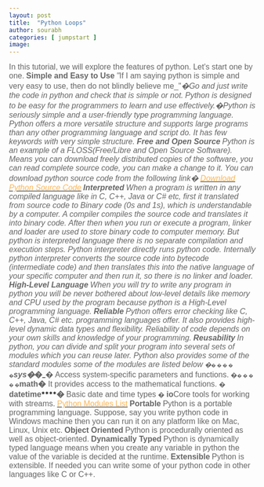 ```yaml
---
layout: post
title:  "Python Loops"
author: sourabh
categories: [ jumpstart ]
image: 
---
```


<span style="font-size: 12.0pt; font-family: 'Arial',sans-serif; mso-fareast-font-family: 'Times New Roman'; color: #666666;">In this tutorial, we will explore the features of python. Let's start one by one.</span> **<span style="font-size: 12.0pt; font-family: 'Arial',sans-serif; mso-fareast-font-family: 'Times New Roman'; color: #666666;">Simple and Easy to Use</span>** _<span style="font-size: 12.0pt; font-family: 'Arial',sans-serif; mso-fareast-font-family: 'Times New Roman'; color: #666666;">"</span>_<span style="font-size: 12.0pt; font-family: 'Arial',sans-serif; mso-fareast-font-family: 'Times New Roman'; color: #666666; mso-bidi-font-style: italic;">If I am saying python is simple and very easy to use, then do not blindly believe me_"_</span><span style="font-size: 12.0pt; font-family: 'Arial',sans-serif; mso-fareast-font-family: 'Times New Roman'; color: #666666;">�Go and just write the code in python and check that is simple or not.</span> <span style="font-size: 12.0pt; font-family: 'Arial',sans-serif; mso-fareast-font-family: 'Times New Roman'; color: #666666;">Python is designed to be easy for the programmers to learn and use effectively.�Python is seriously simple and a user-friendly type programming language. Python offers a more versatile structure and supports large programs than any other programming language and script do. It has few keywords with very simple structure.</span> **<span style="font-size: 12.0pt; font-family: 'Arial',sans-serif; mso-fareast-font-family: 'Times New Roman'; color: #666666;">Free and Open Source</span>** <span style="font-size: 12.0pt; font-family: 'Arial',sans-serif; mso-fareast-font-family: 'Times New Roman'; color: #666666;">Python is an example of a FLOSS(Free/Libre and Open Source Software). Means you can download freely distributed copies of the software, you can read complete source code, you can make a change to it. You can download python source code from the following link�</span> <span style="font-size: 12.0pt; font-family: 'Arial',sans-serif; mso-fareast-font-family: 'Times New Roman'; color: #666666;">[<span style="color: #fdb655;">Download Python Source Code</span>](https://github.com/python/cpython "Download Python Source Code")</span> **<span style="font-size: 12.0pt; font-family: 'Arial',sans-serif; mso-fareast-font-family: 'Times New Roman'; color: #666666;">Interpreted</span>** <span style="font-size: 12.0pt; font-family: 'Arial',sans-serif; mso-fareast-font-family: 'Times New Roman'; color: #666666;">When a program is written in any compiled language like in C, C++, Java or C# etc, first it translated from source code to Binary code (0s and 1s), which is understandable by a computer. A compiler compiles the source code and translates it into binary code. After then when you run or execute a program, linker and loader are used to store binary code to computer memory.</span> <span style="font-size: 12.0pt; font-family: 'Arial',sans-serif; mso-fareast-font-family: 'Times New Roman'; color: #666666;">But python is interpreted language there is no separate compilation and execution steps. Python interpreter directly runs python code. Internally python interpreter converts the source code into bytecode (intermediate code) and then translates this into the native language of your specific computer and then run it, so there is no linker and loader.</span> **<span style="font-size: 12.0pt; font-family: 'Arial',sans-serif; mso-fareast-font-family: 'Times New Roman'; color: #666666;">High-Level Language</span>** <span style="font-size: 12.0pt; font-family: 'Arial',sans-serif; mso-fareast-font-family: 'Times New Roman'; color: #666666;">When you will try to write any program in python you will be never bothered about low-level details like memory and CPU used by the program because python is a High-Level programming language.</span> **<span style="font-size: 12.0pt; font-family: 'Arial',sans-serif; mso-fareast-font-family: 'Times New Roman'; color: #666666;">Reliable</span>** <span style="font-size: 12.0pt; font-family: 'Arial',sans-serif; mso-fareast-font-family: 'Times New Roman'; color: #666666;">Python offers error checking like C, C++, Java, C# etc. programming languages offer. It also provides high-level dynamic data types and flexibility. Reliability of code depends on your own skills and knowledge of your programming.</span> **<span style="font-size: 12.0pt; font-family: 'Arial',sans-serif; mso-fareast-font-family: 'Times New Roman'; color: #666666;">Reusability</span>** <span style="font-size: 12.0pt; font-family: 'Arial',sans-serif; mso-fareast-font-family: 'Times New Roman'; color: #666666;">In python, you can divide and split your program into several sets of modules which you can reuse later.</span> <span style="font-size: 12.0pt; font-family: 'Arial',sans-serif; mso-fareast-font-family: 'Times New Roman'; color: #666666;">Python also provides some of the standard modules some of the modules are listed below</span> <span style="font-size: 10.0pt; mso-bidi-font-size: 12.0pt; font-family: Symbol; mso-fareast-font-family: Symbol; mso-bidi-font-family: Symbol; color: #666666;"><span style="mso-list: Ignore;">�<span style="font: 7.0pt 'Times New Roman';">� � � � �</span></span></span>**<span style="font-size: 12.0pt; line-height: 107%; font-family: 'Arial',sans-serif; mso-fareast-font-family: 'Times New Roman'; color: #666666; mso-ansi-language: EN-US; mso-fareast-language: EN-US; mso-bidi-language: AR-SA; mso-bidi-font-style: italic;">sys</span><span style="font-size: 12.0pt; line-height: 107%; font-family: 'Arial',sans-serif; mso-fareast-font-family: 'Times New Roman'; color: #666666; mso-ansi-language: EN-US; mso-fareast-language: EN-US; mso-bidi-language: AR-SA;">�</span>**_**<span style="font-size: 12.0pt; font-family: 'Arial',sans-serif; mso-fareast-font-family: 'Times New Roman'; color: #666666;">�</span>**_<span style="font-size: 12.0pt; font-family: 'Arial',sans-serif; mso-fareast-font-family: 'Times New Roman'; color: #666666;">� Access system-specific parameters and functions.</span> <span style="font-size: 10.0pt; mso-bidi-font-size: 12.0pt; font-family: Symbol; mso-fareast-font-family: Symbol; mso-bidi-font-family: Symbol; color: #666666;"><span style="mso-list: Ignore;">�<span style="font: 7.0pt 'Times New Roman';">� � � � �</span></span></span><span style="font-size: 12.0pt; font-family: 'Arial',sans-serif; mso-fareast-font-family: 'Times New Roman'; color: #666666;">**<span style="font-size: 12pt; line-height: 107%;">math</span><span style="font-size: 12pt; line-height: 107%;">�</span>** It provides access to the mathematical functions.</span> <span style="font-size: 10.0pt; mso-bidi-font-size: 12.0pt; font-family: Symbol; mso-fareast-font-family: Symbol; mso-bidi-font-family: Symbol; color: #666666;"><span style="mso-list: Ignore;">�<span style="font: 7.0pt 'Times New Roman';"></span></span></span> **<span style="font-size: 12.0pt; font-family: 'Arial',sans-serif; mso-fareast-font-family: 'Times New Roman'; color: #666666; mso-bidi-font-style: italic;">datetime</span>****<span style="font-size: 12.0pt; font-family: 'Arial',sans-serif; mso-fareast-font-family: 'Times New Roman'; color: #666666;">�</span>** <span style="font-size: 12.0pt; font-family: 'Arial',sans-serif; mso-fareast-font-family: 'Times New Roman'; color: #666666;">Basic date and time types</span> <span style="font-size: 10.0pt; mso-bidi-font-size: 12.0pt; font-family: Symbol; mso-fareast-font-family: Symbol; mso-bidi-font-family: Symbol; color: #666666;"><span style="mso-list: Ignore;">�<span style="font: 7.0pt 'Times New Roman';"></span></span></span> **<span style="font-size: 12.0pt; font-family: 'Arial',sans-serif; mso-fareast-font-family: 'Times New Roman'; color: #666666; mso-bidi-font-style: italic;">io</span>**<span style="font-size: 12.0pt; font-family: 'Arial',sans-serif; mso-fareast-font-family: 'Times New Roman'; color: #666666;">Core tools for working with streams.</span> <span style="font-size: 12.0pt; font-family: 'Arial',sans-serif; mso-fareast-font-family: 'Times New Roman'; color: #666666;">[<span style="color: #fdb655;">Python Modules List</span>](https://docs.python.org/3/py-modindex.html "Python Modules List")</span> **<span style="font-size: 12.0pt; font-family: 'Arial',sans-serif; mso-fareast-font-family: 'Times New Roman'; color: #666666;">Portable</span>** <span style="font-size: 12.0pt; font-family: 'Arial',sans-serif; mso-fareast-font-family: 'Times New Roman'; color: #666666;">Python is a portable programming language. Suppose, say you write python code in Windows machine then you can run it on any platform like on Mac, Linux, Unix etc.</span> **<span style="font-size: 12.0pt; font-family: 'Arial',sans-serif; mso-fareast-font-family: 'Times New Roman'; color: #666666;">Object Oriented</span>** <span style="font-size: 12.0pt; font-family: 'Arial',sans-serif; mso-fareast-font-family: 'Times New Roman'; color: #666666;">Python is procedurally oriented as well as object-oriented.</span> **<span style="font-size: 12.0pt; font-family: 'Arial',sans-serif; mso-fareast-font-family: 'Times New Roman'; color: #666666;">Dynamically Typed</span>** <span style="font-size: 12.0pt; font-family: 'Arial',sans-serif; mso-fareast-font-family: 'Times New Roman'; color: #666666;">Python is dynamically typed language means when you create any variable in python the value of the variable is decided at the runtime.</span> **<span style="font-size: 12.0pt; font-family: 'Arial',sans-serif; mso-fareast-font-family: 'Times New Roman'; color: #666666;">Extensible</span>** <span style="color: #666666; font-family: Arial, sans-serif;"><span style="font-size: 16px;">Python is extensible. If needed you can write some of your python code in other languages like C or C++.</span></span>